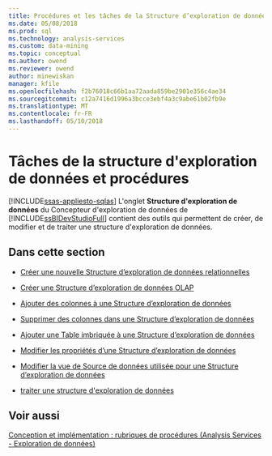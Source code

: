 ```yaml
---
title: Procédures et les tâches de la Structure d’exploration de données | Documents Microsoft
ms.date: 05/08/2018
ms.prod: sql
ms.technology: analysis-services
ms.custom: data-mining
ms.topic: conceptual
ms.author: owend
ms.reviewer: owend
author: minewiskan
manager: kfile
ms.openlocfilehash: f2b76018c66b1aa72aada859be2901e356c4ae34
ms.sourcegitcommit: c12a7416d1996a3bcce3ebf4a3c9abe61b02fb9e
ms.translationtype: MT
ms.contentlocale: fr-FR
ms.lasthandoff: 05/10/2018
---
```

# <a name="mining-structure-tasks-and-how-tos"></a>Tâches de la structure d'exploration de données et procédures
[!INCLUDE[ssas-appliesto-sqlas](../../includes/ssas-appliesto-sqlas.md)]
  L'onglet **Structure d'exploration de données** du Concepteur d'exploration de données de [!INCLUDE[ssBIDevStudioFull](../../includes/ssbidevstudiofull-md.md)] contient des outils qui permettent de créer, de modifier et de traiter une structure d'exploration de données.  
  
## <a name="in-this-section"></a>Dans cette section  
  
-   [Créer une nouvelle Structure d’exploration de données relationnelles](../../analysis-services/data-mining/create-a-new-relational-mining-structure.md)  
  
-   [Créer une Structure d’exploration de données OLAP](../../analysis-services/data-mining/create-a-new-olap-mining-structure.md)  
  
-   [Ajouter des colonnes à une Structure d’exploration de données](../../analysis-services/data-mining/add-columns-to-a-mining-structure.md)  
  
-   [Supprimer des colonnes dans une Structure d’exploration de données](../../analysis-services/data-mining/remove-columns-from-a-mining-structure.md)  
  
-   [Ajouter une Table imbriquée à une Structure d’exploration de données](../../analysis-services/data-mining/add-a-nested-table-to-a-mining-structure.md)  
  
-   [Modifier les propriétés d’une Structure d’exploration de données](../../analysis-services/data-mining/change-the-properties-of-a-mining-structure.md)  
  
-   [Modifier la vue de Source de données utilisée pour une Structure d’exploration de données](../../analysis-services/data-mining/edit-the-data-source-view-used-for-a-mining-structure.md)  
  
-   [traiter une structure d'exploration de données](../../analysis-services/data-mining/process-a-mining-structure.md)  
  
  
## <a name="see-also"></a>Voir aussi  
 [Conception et implémentation : rubriques de procédures (Analysis Services - Exploration de données)](https://msdn.microsoft.com/library/bb522452.aspx)  
  
  
